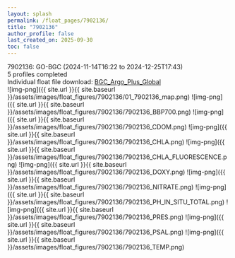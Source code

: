 ```yaml
---
layout: splash
permalink: /float_pages/7902136/
title: "7902136"
author_profile: false
last_created_on: 2025-09-30
toc: false
---
```

 
7902136: GO-BGC (2024-11-14T16:22 to 2024-12-25T17:43)\
5 profiles completed\
Individual float file download: [BGC_Argo_Plus_Global](https://ftp.soest.hawaii.edu/bgc_argo_plus/Individual_Floats/outliers_removed/7902136_Sprof_processed.nc)\
![img-png]({{ site.url }}{{ site.baseurl }}/assets/images/float_figures/7902136/01_7902136_map.png)
![img-png]({{ site.url }}{{ site.baseurl }}/assets/images/float_figures/7902136/7902136_BBP700.png)
![img-png]({{ site.url }}{{ site.baseurl }}/assets/images/float_figures/7902136/7902136_CDOM.png)
![img-png]({{ site.url }}{{ site.baseurl }}/assets/images/float_figures/7902136/7902136_CHLA.png)
![img-png]({{ site.url }}{{ site.baseurl }}/assets/images/float_figures/7902136/7902136_CHLA_FLUORESCENCE.png)
![img-png]({{ site.url }}{{ site.baseurl }}/assets/images/float_figures/7902136/7902136_DOXY.png)
![img-png]({{ site.url }}{{ site.baseurl }}/assets/images/float_figures/7902136/7902136_NITRATE.png)
![img-png]({{ site.url }}{{ site.baseurl }}/assets/images/float_figures/7902136/7902136_PH_IN_SITU_TOTAL.png)
![img-png]({{ site.url }}{{ site.baseurl }}/assets/images/float_figures/7902136/7902136_PRES.png)
![img-png]({{ site.url }}{{ site.baseurl }}/assets/images/float_figures/7902136/7902136_PSAL.png)
![img-png]({{ site.url }}{{ site.baseurl }}/assets/images/float_figures/7902136/7902136_TEMP.png)
